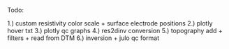 Todo:

1.) custom resistivity color scale + surface electrode positions
2.) plotly hover txt
3.) plotly qc graphs
4.) res2dinv conversion
5.) topography add + filters + read from DTM
6.) inversion + julo qc format

